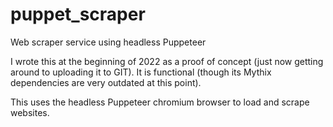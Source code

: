 # puppet_scraper

Web scraper service using headless Puppeteer

I wrote this at the beginning of 2022 as a proof of concept (just now getting around to uploading it to GIT). It is functional (though its Mythix dependencies are very outdated at this point).

This uses the headless Puppeteer chromium browser to load and scrape websites.
